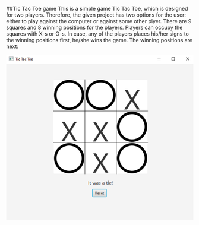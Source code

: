 ##Tic Tac Toe game
This is a simple game Tic Tac Toe, which is designed for two players. Therefore, the given project has two options for the user: either to play against the computer or against some other plyer. There are 9 squares and 8 winning positions for the players.
Players can occupy the squares with X-s or O-s. In case, any of the players places his/her signs to the winning positions first, he/she wins the game. The winning positions are next:

![](Images/img3.PNG) 
